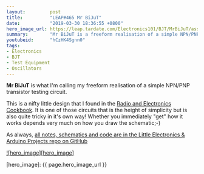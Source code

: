 ```yaml
---
layout:         post
title:          "LEAP#465 Mr BiJuT"
date:           "2019-03-30 18:36:55 +0800"
hero_image_url: https://leap.tardate.com/Electronics101/BJT/MrBiJuT/assets/MrBiJuT_build.jpg
summary:        "Mr BiJuT is a freeform realisation of a simple NPN/PNP transistor testing circuit using a CD4011 Schmitt oscillator"
youtubeid:      "hCzHK4Sgnn0"
tags:
- Electronics
- BJT
- Test Equipment
- Oscillators
---
```


**Mr BiJuT** is what I'm calling my freeform realisation of a simple NPN/PNP transistor testing circuit.

This is a nifty little design that I found in the
[Radio and Electronics Cookbook](https://www.goodreads.com/book/show/3415601-radio-and-electronics-cookbook).
It is one of those circuits that is the height of simplicity but is also quite tricky in it's own way!
Whether you immediately "get" how it works depends very much on how you draw the schematic;-)

As always, [all notes, schematics and code are in the Little Electronics & Arduino Projects repo on GitHub][project]

[![hero_image][hero_image]][project]

[leap]: https://leap.tardate.com
[project]: https://github.com/tardate/LittleArduinoProjects/tree/master/Electronics101/BJT/MrBiJuT
[hero_image]: {{ page.hero_image_url }}
